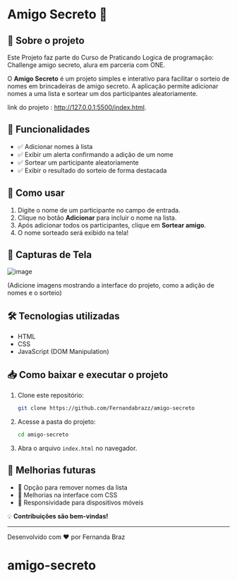 # Amigo Secreto 🎁

## 📌 Sobre o projeto

Este Projeto faz parte do Curso de Praticando Logica de programação: Challenge amigo secreto, alura em parceria com ONE.

O **Amigo Secreto** é um projeto simples e interativo para facilitar o sorteio de nomes em brincadeiras de amigo secreto. A aplicação permite adicionar nomes a uma lista e sortear um dos participantes aleatoriamente.

link do projeto : http://127.0.0.1:5500/index.html.

## 🚀 Funcionalidades

- ✅ Adicionar nomes à lista
- ✅ Exibir um alerta confirmando a adição de um nome
- ✅ Sortear um participante aleatoriamente
- ✅ Exibir o resultado do sorteio de forma destacada

## 🎯 Como usar

1. Digite o nome de um participante no campo de entrada.
2. Clique no botão **Adicionar** para incluir o nome na lista.
3. Após adicionar todos os participantes, clique em **Sortear amigo**.
4. O nome sorteado será exibido na tela!

## 📸 Capturas de Tela

![image](https://github.com/user-attachments/assets/450d7856-4afa-47de-a34b-7c999b40beed)

(Adicione imagens mostrando a interface do projeto, como a adição de nomes e o sorteio)

## 🛠️ Tecnologias utilizadas

- HTML
- CSS
- JavaScript (DOM Manipulation)

## 📥 Como baixar e executar o projeto

1. Clone este repositório:
   ```sh
   git clone https://github.com/Fernandabrazz/amigo-secreto
   ```
2. Acesse a pasta do projeto:
   ```sh
   cd amigo-secreto
   ```
3. Abra o arquivo `index.html` no navegador.

## 📌 Melhorias futuras

- 🔄 Opção para remover nomes da lista
- 🎨 Melhorias na interface com CSS
- 📱 Responsividade para dispositivos móveis

💡 **Contribuições são bem-vindas!**

---
Desenvolvido com ❤️ por Fernanda Braz

# amigo-secreto
